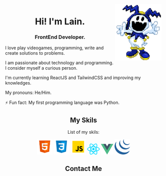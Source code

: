 <img src="https://raw.githubusercontent.com/LaindomJS/LaindomJS/master/assets/jack frost.png" width="30%" align="right">


<h1 align="center">Hi! I'm Lain.</h1> 
<h3 align="center">FrontEnd Developer.</h2>

I love play videogames, programming, write and create solutions to problems. 

I am passionate about technology and programming. I consider myself a curious person.

I'm currently learning ReactJS and TailwindCSS and improving my knowledges.

My pronouns: He/Him.

⚡ Fun fact: My first programming language was Python.


<h2 align="center">My Skils</h2>
<p align="center">List of my skils:</p>


<p align="center">
<img src="https://raw.githubusercontent.com/LaindomJS/LaindomJS/master/assets/html5.svg" width="50px" />
<img src="https://raw.githubusercontent.com/LaindomJS/LaindomJS/master/assets/CSS3.png" width="50px" />
<img src="https://raw.githubusercontent.com/LaindomJS/LaindomJS/master/assets/javascript.png" width="50px" />
<img src="https://raw.githubusercontent.com/LaindomJS/LaindomJS/master/assets/react-js.svg" width="40px" />
<img src="https://raw.githubusercontent.com/LaindomJS/LaindomJS/master/assets/vue-js.svg" width="40px" />
<img src="https://raw.githubusercontent.com/LaindomJS/LaindomJS/master/assets/jquery.svg" width="50px" />
</p>


<h2 align="center">Contact Me</h2>

<p align="center">
  
